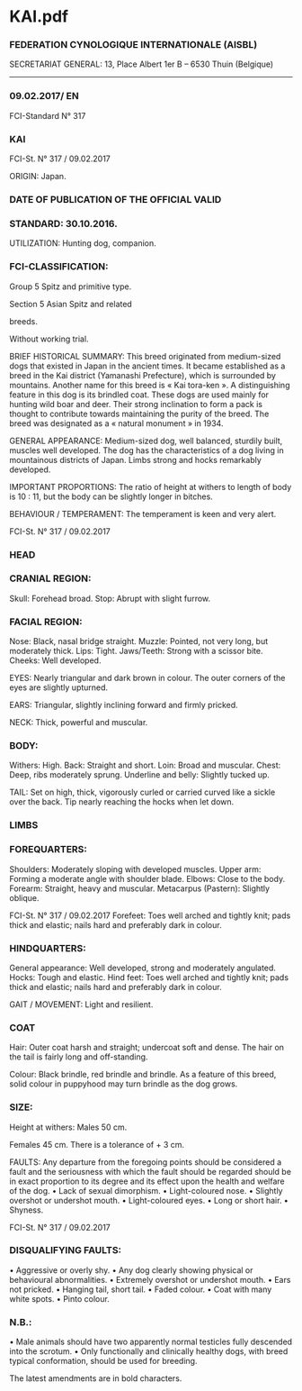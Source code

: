 # KAI.pdf


### FEDERATION CYNOLOGIQUE INTERNATIONALE (AISBL)


SECRETARIAT GENERAL: 13, Place Albert 1er  B – 6530 Thuin (Belgique)
______________________________________________________________________________


### 09.02.2017/ EN



FCI-Standard N° 317

### KAI




FCI-St. N° 317  / 09.02.2017

ORIGIN: Japan.

### DATE OF PUBLICATION OF THE OFFICIAL VALID



### STANDARD: 30.10.2016.



UTILIZATION: Hunting dog, companion.

### FCI-CLASSIFICATION:


Group 5
Spitz and primitive type.

Section 5
Asian Spitz and related



breeds.

Without working trial.


BRIEF HISTORICAL SUMMARY: This breed originated from
medium-sized dogs that existed in Japan in the ancient times.  It
became established as a breed in the Kai district (Yamanashi
Prefecture), which is surrounded by mountains.  Another name for
this breed is « Kai tora-ken ».  A distinguishing feature in this dog is
its brindled coat.  These dogs are used mainly for hunting wild boar
and deer.  Their strong inclination to form a pack is thought to
contribute towards maintaining the purity of the breed.  The breed
was designated as a « natural monument » in 1934.

GENERAL APPEARANCE: Medium-sized dog, well balanced,
sturdily built, muscles well developed.  The dog has the
characteristics of a dog living in mountainous districts of Japan.
Limbs strong and hocks remarkably developed.

IMPORTANT PROPORTIONS: The ratio of height at withers to
length of body is 10 : 11, but the body can be slightly longer in
bitches.

BEHAVIOUR / TEMPERAMENT: The temperament is keen and
very alert.




FCI-St. N° 317  / 09.02.2017


### HEAD



### CRANIAL REGION:


Skull: Forehead broad.
Stop: Abrupt with slight furrow.

### FACIAL REGION:


Nose: Black, nasal bridge straight.
Muzzle: Pointed, not very long, but moderately thick.
Lips: Tight.
Jaws/Teeth: Strong with a scissor bite.
Cheeks: Well developed.

EYES: Nearly triangular and dark brown in colour.  The outer
corners of the eyes are slightly upturned.

EARS: Triangular, slightly inclining forward and firmly pricked.

NECK: Thick, powerful and muscular.

### BODY:


Withers: High.
Back: Straight and short.
Loin: Broad and muscular.
Chest: Deep, ribs moderately sprung.
Underline and belly: Slightly tucked up.

TAIL: Set on high, thick, vigorously curled or carried curved like a
sickle over the back.  Tip nearly reaching the hocks when let down.

### LIMBS



### FOREQUARTERS:


Shoulders: Moderately sloping with developed muscles.
Upper arm: Forming a moderate angle with shoulder blade.
Elbows: Close to the body.
Forearm: Straight, heavy and muscular.
Metacarpus (Pastern): Slightly oblique.


FCI-St. N° 317  / 09.02.2017
Forefeet: Toes well arched and tightly knit; pads thick and elastic;
nails hard and preferably dark in colour.

### HINDQUARTERS:


General appearance: Well developed, strong and moderately
angulated.
Hocks: Tough and elastic.
Hind feet: Toes well arched and tightly knit; pads thick and elastic;
nails hard and preferably dark in colour.

GAIT / MOVEMENT: Light and resilient.

### COAT


Hair: Outer coat harsh and straight; undercoat soft and dense.  The
hair on the tail is fairly long and off-standing.

Colour: Black brindle, red brindle and brindle.  As a feature of this
breed, solid colour in puppyhood may turn brindle as the dog grows.

### SIZE:


Height at withers:  Males
50 cm.

Females 45 cm.
There is a tolerance of + 3 cm.


FAULTS: Any departure from the foregoing points should be
considered a fault and the seriousness with which the fault should be
regarded should be in exact proportion to its degree and its effect
upon the health and welfare of the dog.
• Lack of sexual dimorphism.
• Light-coloured nose.
• Slightly overshot or undershot mouth.
• Light-coloured eyes.
• Long or short hair.
• Shyness.




FCI-St. N° 317  / 09.02.2017

### DISQUALIFYING FAULTS:


• Aggressive or overly shy.
• Any dog clearly showing physical or behavioural abnormalities.
• Extremely overshot or undershot mouth.
• Ears not pricked.
• Hanging tail, short tail.
• Faded colour.
• Coat with many white spots.
• Pinto colour.


### N.B.:


• Male animals should have two apparently normal testicles fully
descended into the scrotum.
• Only functionally and clinically healthy dogs, with breed typical
conformation, should be used for breeding.


The latest amendments are in bold characters.






